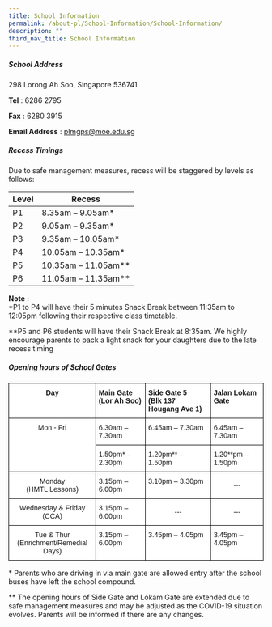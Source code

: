 ```yaml
---
title: School Information
permalink: /about-pl/School-Information/School-Information/
description: ""
third_nav_title: School Information
---
```

##### **School Address**

298 Lorong Ah Soo, Singapore 536741

**Tel**&nbsp;: 6286 2795

**Fax**&nbsp;: 6280 3915

**Email Address**&nbsp;:&nbsp;[plmgps@moe.edu.sg](mailto:plmgps@moe.edu.sg)  

  

##### **Recess Timings**&nbsp;

Due to safe management measures, recess will be staggered by levels as follows:

| Level | Recess |
|---|---|
| P1 | 8.35am – 9.05am* |
| P2 | 9.05am – 9.35am* |
| P3 | 9.35am – 10.05am* |
| P4 | 10.05am – 10.35am* |
| P5 | 10.35am – 11.05am** |
| P6 | 11.05am – 11.35am** |

**Note**&nbsp;:  
*P1 to P4 will have their 5 minutes Snack Break between 11:35am to 12:05pm following their respective class timetable.  
  
**P5 and P6 students will have their Snack Break at 8:35am. We highly encourage parents to pack a light snack for your daughters due to the late recess timing  
  

##### **Opening hours of School Gates**

<style type="text/css">
.tg  {border-collapse:collapse;border-spacing:0;}
.tg td{border-color:black;border-style:solid;border-width:1px;font-family:Arial, sans-serif;font-size:14px;
  overflow:hidden;padding:10px 5px;word-break:normal;}
.tg th{border-color:black;border-style:solid;border-width:1px;font-family:Arial, sans-serif;font-size:14px;
  font-weight:normal;overflow:hidden;padding:10px 5px;word-break:normal;}
.tg .tg-9hzb{background-color:#FFF;font-weight:bold;text-align:center;vertical-align:top}
.tg .tg-dgl5{background-color:#FFF;font-weight:bold;text-align:left;vertical-align:top}
.tg .tg-7yig{background-color:#FFF;text-align:center;vertical-align:top}
.tg .tg-ktyi{background-color:#FFF;text-align:left;vertical-align:top}
.tg .tg-f4yw{background-color:#FFF;text-align:center;vertical-align:middle}
</style>
<table class="tg">
<thead>
  <tr>
    <th class="tg-9hzb">Day</th>
    <th class="tg-dgl5">Main Gate<br>(Lor Ah Soo)</th>
    <th class="tg-dgl5">Side Gate 5<br>(Blk 137 Hougang Ave 1)</th>
    <th class="tg-dgl5">Jalan Lokam Gate</th>
  </tr>
</thead>
<tbody>
  <tr>
    <td class="tg-7yig" rowspan="3">Mon - Fri</td>
    <td class="tg-ktyi">6.30am – 7.30am</td>
    <td class="tg-ktyi">6.45am – 7.30am</td>
    <td class="tg-ktyi">6.45am – 7.30am</td>
  </tr>
  <tr>
    <td class="tg-ktyi">1.50pm*  – 2.30pm</td>
    <td class="tg-ktyi" rowspan="2">
			1.20pm** – 1.50pm</td>
    <td class="tg-ktyi" rowspan="2">
			1.20**pm – 1.50pm</td>
  </tr>
  <tr>
		
  </tr>
  <tr>
    <td class="tg-7yig">Monday <br>(HMTL Lessons)</td>
 <td class="tg-ktyi">3.15pm – 6.00pm</td>
	<td class="tg-ktyi">3.10pm – 3.30pm</td>
	<td class="tg-f4yw">---</td>
  </tr>
  <tr>
    <td class="tg-7yig">Wednesday &amp; Friday<br>(CCA)</td>
    <td class="tg-ktyi">3.15pm – 6.00pm</td>
     <td class="tg-f4yw">---</td>
		 <td class="tg-f4yw">---</td>
  </tr>
  <tr>
    <td class="tg-7yig">Tue &amp; Thur<br>(Enrichment/Remedial Days)</td>
    <td class="tg-ktyi">3.15pm – 6.00pm</td>
    <td class="tg-ktyi">3.45pm – 4.05pm</td>
    <td class="tg-ktyi">3.45pm – 4.05pm</td>
  </tr>
</tbody>
</table>

\* Parents who are driving in via main gate are allowed entry after the school buses have left the school compound.&nbsp;  

  

\*\* The opening hours of Side Gate and Lokam Gate are extended due to safe management measures and may be adjusted as the COVID-19 situation evolves. Parents will be informed if there are any changes.